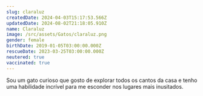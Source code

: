 ```yaml
---
slug: claraluz
createdDate: 2024-04-03T15:17:53.566Z
updatedDate: 2024-08-02T21:18:05.910Z
name: Claraluz
image: /src/assets/Gatos/claraluz.png
gender: female
birthDate: 2019-01-05T03:00:00.000Z
rescueDate: 2023-03-25T03:00:00.000Z
neutered: true
vaccinated: true
---
```


Sou um gato curioso que gosto de explorar todos os cantos da casa e tenho uma habilidade incrível para me esconder nos lugares mais inusitados.
